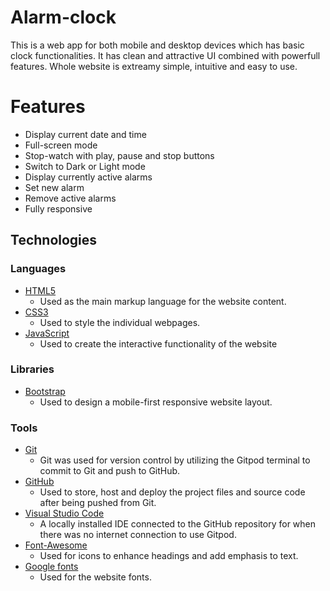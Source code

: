 # Alarm-clock
This is a web app for both mobile and desktop devices which has basic clock functionalities. It has clean and attractive UI combined with powerfull features. 
Whole website is extreamy simple, intuitive and easy to use.

# Features
+ Display current date and time
+ Full-screen mode
+ Stop-watch with play, pause and stop buttons
+ Switch to Dark or Light mode
+ Display currently active alarms
+ Set new alarm
+ Remove active alarms
+ Fully responsive

## Technologies ##

### Languages ###

- [HTML5](https://developer.mozilla.org/en-US/docs/Web/HTML)
  - Used as the main markup language for the website content.
- [CSS3](https://developer.mozilla.org/en-US/docs/Web/CSS)
  - Used to style the individual webpages.
- [JavaScript](https://developer.mozilla.org/en-US/docs/Web/JavaScript)
  - Used to create the interactive functionality of the website
  
### Libraries ###

- [Bootstrap](https://getbootstrap.com/)
  - Used to design a mobile-first responsive website layout.
  
### Tools ###

- [Git](https://git-scm.com/)
  - Git was used for version control by utilizing the Gitpod terminal to commit to Git and push to GitHub.
- [GitHub](https://github.com/)
  - Used to store, host and deploy the project files and source code after being pushed from Git.
- [Visual Studio Code](https://code.visualstudio.com/)
  - A locally installed IDE connected to the GitHub repository for when there was no internet connection to use Gitpod.
- [Font-Awesome](https://fontawesome.com/icons?d=gallery)
  - Used for icons to enhance headings and add emphasis to text.
- [Google fonts](https://fonts.google.com/)
  - Used for the website fonts.
